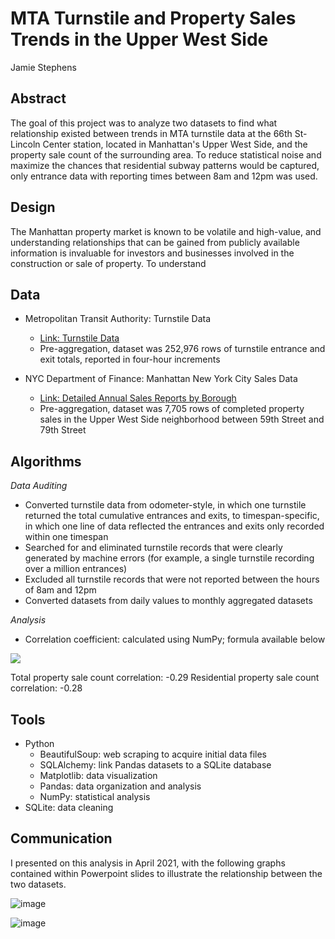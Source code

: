 # MTA Turnstile and Property Sales Trends in the Upper West Side
Jamie Stephens

## Abstract

The goal of this project was to analyze two datasets to find what relationship existed between trends in MTA turnstile data at the 66th St-Lincoln Center station, located in Manhattan's Upper West Side, and the property sale count of the surrounding area. To reduce statistical noise and maximize the chances that residential subway patterns would be captured, only entrance data with reporting times between 8am and 12pm was used.

## Design

The Manhattan property market is known to be volatile and high-value, and understanding relationships that can be gained from publicly available information is invaluable for investors and businesses involved in the construction or sale of property. To understand 

## Data
* Metropolitan Transit Authority: Turnstile Data
  * [Link: Turnstile Data](http://web.mta.info/developers/turnstile.html)
  * Pre-aggregation, dataset was 252,976 rows of turnstile entrance and exit totals, reported in four-hour increments
 
* NYC Department of Finance: Manhattan  New York City Sales Data 
  * [Link: Detailed Annual Sales Reports by Borough](https://www1.nyc.gov/site/finance/taxes/property-annualized-sales-update.page)
  * Pre-aggregation, dataset was 7,705 rows of completed property sales in the Upper West Side neighborhood between 59th Street and 79th Street

## Algorithms

*Data Auditing*
* Converted turnstile data from odometer-style, in which one turnstile returned the total cumulative entrances and exits, to timespan-specific, in which one line of data reflected the entrances and exits only recorded within one timespan
* Searched for and eliminated turnstile records that were clearly generated by machine errors (for example, a single turnstile recording over a million entrances)
* Excluded all turnstile records that were not reported between the hours of 8am and 12pm
* Converted datasets from daily values to monthly aggregated datasets

*Analysis*
* Correlation coefficient: calculated using NumPy; formula available below
<img src="https://render.githubusercontent.com/render/math?math=e^{i \pi} = -1">


Total property sale count correlation: -0.29
Residential property sale count correlation: -0.28

## Tools
* Python
  * BeautifulSoup: web scraping to acquire initial data files
  * SQLAlchemy: link Pandas datasets to a SQLite database
  * Matplotlib: data visualization
  * Pandas: data organization and analysis
  * NumPy: statistical analysis
* SQLite: data cleaning 

## Communication

I presented on this analysis in April 2021, with the following graphs contained within Powerpoint slides to illustrate the relationship between the two datasets. 

![image](https://user-images.githubusercontent.com/71529189/116646421-00228800-a946-11eb-828f-de34c8045a81.png)

![image](https://user-images.githubusercontent.com/71529189/116648147-585b8900-a94a-11eb-9afd-6a698e32b31d.png)
